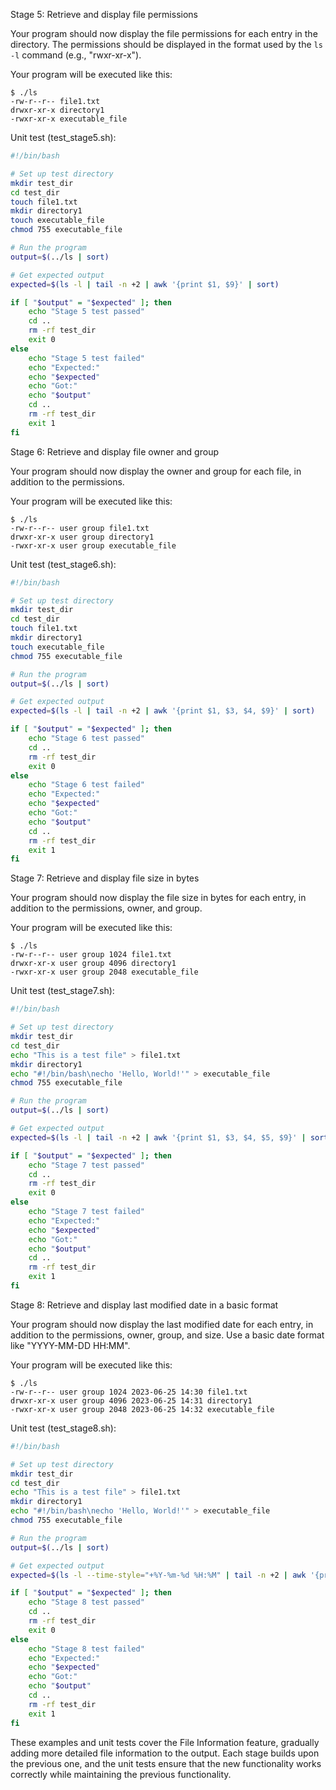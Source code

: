 
Stage 5: Retrieve and display file permissions

Your program should now display the file permissions for each entry in the directory. The permissions should be displayed in the format used by the `ls -l` command (e.g., "rwxr-xr-x").

Your program will be executed like this:

```
$ ./ls
-rw-r--r-- file1.txt
drwxr-xr-x directory1
-rwxr-xr-x executable_file
```

Unit test (test_stage5.sh):

```bash
#!/bin/bash

# Set up test directory
mkdir test_dir
cd test_dir
touch file1.txt
mkdir directory1
touch executable_file
chmod 755 executable_file

# Run the program
output=$(../ls | sort)

# Get expected output
expected=$(ls -l | tail -n +2 | awk '{print $1, $9}' | sort)

if [ "$output" = "$expected" ]; then
    echo "Stage 5 test passed"
    cd ..
    rm -rf test_dir
    exit 0
else
    echo "Stage 5 test failed"
    echo "Expected:"
    echo "$expected"
    echo "Got:"
    echo "$output"
    cd ..
    rm -rf test_dir
    exit 1
fi
```

Stage 6: Retrieve and display file owner and group

Your program should now display the owner and group for each file, in addition to the permissions.

Your program will be executed like this:

```
$ ./ls
-rw-r--r-- user group file1.txt
drwxr-xr-x user group directory1
-rwxr-xr-x user group executable_file
```

Unit test (test_stage6.sh):

```bash
#!/bin/bash

# Set up test directory
mkdir test_dir
cd test_dir
touch file1.txt
mkdir directory1
touch executable_file
chmod 755 executable_file

# Run the program
output=$(../ls | sort)

# Get expected output
expected=$(ls -l | tail -n +2 | awk '{print $1, $3, $4, $9}' | sort)

if [ "$output" = "$expected" ]; then
    echo "Stage 6 test passed"
    cd ..
    rm -rf test_dir
    exit 0
else
    echo "Stage 6 test failed"
    echo "Expected:"
    echo "$expected"
    echo "Got:"
    echo "$output"
    cd ..
    rm -rf test_dir
    exit 1
fi
```

Stage 7: Retrieve and display file size in bytes

Your program should now display the file size in bytes for each entry, in addition to the permissions, owner, and group.

Your program will be executed like this:

```
$ ./ls
-rw-r--r-- user group 1024 file1.txt
drwxr-xr-x user group 4096 directory1
-rwxr-xr-x user group 2048 executable_file
```

Unit test (test_stage7.sh):

```bash
#!/bin/bash

# Set up test directory
mkdir test_dir
cd test_dir
echo "This is a test file" > file1.txt
mkdir directory1
echo "#!/bin/bash\necho 'Hello, World!'" > executable_file
chmod 755 executable_file

# Run the program
output=$(../ls | sort)

# Get expected output
expected=$(ls -l | tail -n +2 | awk '{print $1, $3, $4, $5, $9}' | sort)

if [ "$output" = "$expected" ]; then
    echo "Stage 7 test passed"
    cd ..
    rm -rf test_dir
    exit 0
else
    echo "Stage 7 test failed"
    echo "Expected:"
    echo "$expected"
    echo "Got:"
    echo "$output"
    cd ..
    rm -rf test_dir
    exit 1
fi
```

Stage 8: Retrieve and display last modified date in a basic format

Your program should now display the last modified date for each entry, in addition to the permissions, owner, group, and size. Use a basic date format like "YYYY-MM-DD HH:MM".

Your program will be executed like this:

```
$ ./ls
-rw-r--r-- user group 1024 2023-06-25 14:30 file1.txt
drwxr-xr-x user group 4096 2023-06-25 14:31 directory1
-rwxr-xr-x user group 2048 2023-06-25 14:32 executable_file
```

Unit test (test_stage8.sh):

```bash
#!/bin/bash

# Set up test directory
mkdir test_dir
cd test_dir
echo "This is a test file" > file1.txt
mkdir directory1
echo "#!/bin/bash\necho 'Hello, World!'" > executable_file
chmod 755 executable_file

# Run the program
output=$(../ls | sort)

# Get expected output
expected=$(ls -l --time-style="+%Y-%m-%d %H:%M" | tail -n +2 | awk '{print $1, $3, $4, $5, $6, $7, $8}' | sort)

if [ "$output" = "$expected" ]; then
    echo "Stage 8 test passed"
    cd ..
    rm -rf test_dir
    exit 0
else
    echo "Stage 8 test failed"
    echo "Expected:"
    echo "$expected"
    echo "Got:"
    echo "$output"
    cd ..
    rm -rf test_dir
    exit 1
fi
```

These examples and unit tests cover the File Information feature, gradually adding more detailed file information to the output. Each stage builds upon the previous one, and the unit tests ensure that the new functionality works correctly while maintaining the previous functionality.
